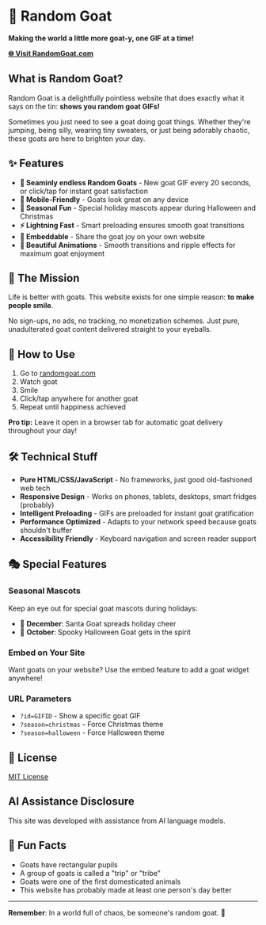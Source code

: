 # 🐐 Random Goat

**Making the world a little more goat-y, one GIF at a time!**

[**🌐 Visit RandomGoat.com**](https://randomgoat.com)

## What is Random Goat?

Random Goat is a delightfully pointless website that does exactly what it says on the tin: **shows you random goat GIFs!**

Sometimes you just need to see a goat doing goat things. Whether they're jumping, being silly, wearing tiny sweaters, or just being adorably chaotic, these goats are here to brighten your day.

## ✨ Features

- **🎲 Seaminly endless Random Goats** - New goat GIF every 20 seconds, or click/tap for instant goat satisfaction
- **📱 Mobile-Friendly** - Goats look great on any device
- **🎃 Seasonal Fun** - Special holiday mascots appear during Halloween and Christmas
- **⚡ Lightning Fast** - Smart preloading ensures smooth goat transitions
- **🔗 Embeddable** - Share the goat joy on your own website
- **🎨 Beautiful Animations** - Smooth transitions and ripple effects for maximum goat enjoyment

## 🎯 The Mission

Life is better with goats. This website exists for one simple reason: **to make people smile**.

No sign-ups, no ads, no tracking, no monetization schemes. Just pure, unadulterated goat content delivered straight to your eyeballs.

## 🚀 How to Use

1. Go to [randomgoat.com](https://randomgoat.com)
2. Watch goat
3. Smile
4. Click/tap anywhere for another goat
5. Repeat until happiness achieved

**Pro tip:** Leave it open in a browser tab for automatic goat delivery throughout your day!

## 🛠 Technical Stuff

- **Pure HTML/CSS/JavaScript** - No frameworks, just good old-fashioned web tech
- **Responsive Design** - Works on phones, tablets, desktops, smart fridges (probably)
- **Intelligent Preloading** - GIFs are preloaded for instant goat gratification
- **Performance Optimized** - Adapts to your network speed because goats shouldn't buffer
- **Accessibility Friendly** - Keyboard navigation and screen reader support

## 🎭 Special Features

### Seasonal Mascots

Keep an eye out for special goat mascots during holidays:

- 🎅 **December**: Santa Goat spreads holiday cheer
- 👻 **October**: Spooky Halloween Goat gets in the spirit

### Embed on Your Site

Want goats on your website? Use the embed feature to add a goat widget anywhere!

### URL Parameters

- `?id=GIFID` - Show a specific goat GIF
- `?season=christmas` - Force Christmas theme
- `?season=halloween` - Force Halloween theme

## 📜 License

[MIT License](LICENSE)

## AI Assistance Disclosure

This site was developed with assistance from AI language models.

## 🐐 Fun Facts

- Goats have rectangular pupils
- A group of goats is called a "trip" or "tribe"
- Goats were one of the first domesticated animals
- This website has probably made at least one person's day better

---

**Remember**: In a world full of chaos, be someone's random goat. 🐐
